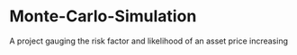 # Monte-Carlo-Simulation
A project gauging the risk factor and likelihood of an asset price increasing 
